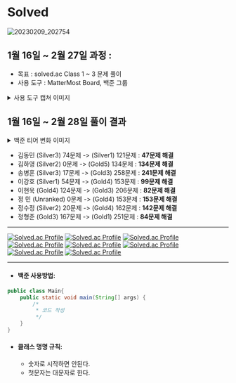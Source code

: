 # Solved
![20230209_202754](https://user-images.githubusercontent.com/92148521/222344952-3174db27-856a-4306-bbb8-e0d8c047d072.jpg)

## 1월 16일 ~ 2월 27일 과정 :
- 목표 : solved.ac Class 1 ~ 3 문제 풀이
- 사용 도구 : MatterMost Board, 백준 그룹
<details>
<summary>사용 도구 캡쳐 이미지</summary>
<div markdown="1">
  <ul>
    <img src="https://user-images.githubusercontent.com/92148521/222338945-1ae31b75-a95d-4ee8-a2b9-b3ca3e5fbfd3.png" width="600" height="300"/>
    <img src="https://user-images.githubusercontent.com/92148521/222338958-05c21c94-d785-4038-9777-84082221f258.png" width="600" height="300"/>
    <img src="https://user-images.githubusercontent.com/92148521/222339057-37980fba-e3c6-4c2f-aafe-d06080a26430.png" width="600" height="450"/>
    <img src="https://user-images.githubusercontent.com/92148521/222339104-78eb6688-56a6-4661-a069-8c02daffce91.png" width="600" height="1000"/>
  </ul>
</div>
</details> 

<!--
![Image Pasted at 2023-3-2 14-10](https://user-images.githubusercontent.com/92148521/222338945-1ae31b75-a95d-4ee8-a2b9-b3ca3e5fbfd3.png){: width="200" height="150"}
![Image Pasted at 2023-3-2 14-11](https://user-images.githubusercontent.com/92148521/222338958-05c21c94-d785-4038-9777-84082221f258.png){: width="200" height="150"}
![image](https://user-images.githubusercontent.com/92148521/222339057-37980fba-e3c6-4c2f-aafe-d06080a26430.png){: width="200" height="150"}
![Image Pasted at 2023-3-2 14-12](https://user-images.githubusercontent.com/92148521/222339104-78eb6688-56a6-4661-a069-8c02daffce91.png){: width="200" height="400"}
-->

## 1월 16일 ~ 2월 28일 풀이 결과  

<details>
<summary>백준 티어 변화 이미지</summary>
<div markdown="1">
  <ul>
    <img src="https://user-images.githubusercontent.com/92148521/222338624-744e3265-3e70-441b-961c-3b2552ad09c6.png" width="600" height="600"/>
    <img src="https://user-images.githubusercontent.com/92148521/222338640-18fe1d95-26e5-45c9-b948-852c764d8957.png" width="600" height="700"/>
  </ul>
</div>
</details> 

<!--
![1677733643063](https://user-images.githubusercontent.com/92148521/222338624-744e3265-3e70-441b-961c-3b2552ad09c6.png)
![Image Pasted at 2023-3-2 14-09](https://user-images.githubusercontent.com/92148521/222338640-18fe1d95-26e5-45c9-b948-852c764d8957.png)
-->
   
- 김동민 (Silver3) 74문제 -> (Silver1) 121문제 : **47문제 해결**
- 김하영 (Silver2) 0문제 -> (Gold5) 134문제 : **134문제 해결**
- 송병훈 (Silver3) 17문제 -> (Gold3) 258문제 : **241문제 해결**
- 이강호 (Silver1) 54문제 -> (Gold4) 153문제 : **99문제 해결**
- 이현욱 (Gold4) 124문제 -> (Gold3) 206문제 : **82문제 해결**
- 정 민  (Unranked) 0문제 -> (Gold4) 153문제 : **153문제 해결**
- 정수정 (Silver2) 20문제 -> (Gold4) 162문제 : **142문제 해결**
- 정형준 (Gold3) 167문제 -> (Gold1) 251문제 : **84문제 해결**

---

[![Solved.ac Profile](http://mazassumnida.wtf/api/v2/generate_badge?boj=anwjr41)](https://solved.ac/anwjr41)
[![Solved.ac Profile](http://mazassumnida.wtf/api/v2/generate_badge?boj=haha0691)](https://solved.ac/haha0691)
[![Solved.ac Profile](http://mazassumnida.wtf/api/v2/generate_badge?boj=thdqudgns)](https://solved.ac/thdqudgns)
[![Solved.ac Profile](http://mazassumnida.wtf/api/v2/generate_badge?boj=gleehave)](https://solved.ac/gleehave)
[![Solved.ac Profile](http://mazassumnida.wtf/api/v2/generate_badge?boj=dldnr789)](https://solved.ac/dldnr789)
[![Solved.ac Profile](http://mazassumnida.wtf/api/v2/generate_badge?boj=k3371548)](https://solved.ac/k3371548)
[![Solved.ac Profile](http://mazassumnida.wtf/api/v2/generate_badge?boj=worend365)](https://solved.ac/worend365)
[![Solved.ac Profile](http://mazassumnida.wtf/api/v2/generate_badge?boj=wjd5126)](https://solved.ac/wjd5126)

---

- #### 백준 사용방법: 
  
```java
public class Main{
    public static void main(String[] args) {
        /*
         * 코드 작성
         */
    }
}
```

- #### 클래스 명명 규칙:    
  - 숫자로 시작하면 안된다.
  - 첫문자는 대문자로 한다.

<!--
[![Solved.ac Profile](http://mazassumnida.wtf/api/v2/generate_badge?boj=mmnm3)](https://solved.ac/mmnm3)
[![Solved.ac Profile](http://mazassumnida.wtf/api/v2/generate_badge?boj=rkdgus4560)](https://solved.ac/rkdgus4560)
[![Solved.ac Profile](http://mazassumnida.wtf/api/v2/generate_badge?boj=rladmstj14)](https://solved.ac/rladmstj14)
[![Solved.ac Profile](http://mazassumnida.wtf/api/v2/generate_badge?boj=qag331)](https://solved.ac/qag331)
[![Solved.ac Profile](http://mazassumnida.wtf/api/v2/generate_badge?boj=songkey)](https://solved.ac/songkey)
[![Solved.ac Profile](http://mazassumnida.wtf/api/v2/generate_badge?boj=masonmount19)](https://solved.ac/masonmount19)
[![Solved.ac Profile](http://mazassumnida.wtf/api/v2/generate_badge?boj=csg1353)](https://solved.ac/csg1353)
[![Solved.ac Profile](http://mazassumnida.wtf/api/v2/generate_badge?boj=dayoung100)](https://solved.ac/dayoung100)
[![Solved.ac Profile](http://mazassumnida.wtf/api/v2/generate_badge?boj=c0mmedes7)](https://solved.ac/c0mmedes7)
[![Solved.ac Profile](http://mazassumnida.wtf/api/v2/generate_badge?boj=yeongkyo1997)](https://solved.ac/yeongkyo1997)
[![Solved.ac Profile](http://mazassumnida.wtf/api/v2/generate_badge?boj=wnsdud12365)](https://solved.ac/wnsdud12365)
[![Solved.ac Profile](http://mazassumnida.wtf/api/v2/generate_badge?boj=wjdgusaho)](https://solved.ac/wjdgusaho)
[![Solved.ac Profile](http://mazassumnida.wtf/api/v2/generate_badge?boj=trappist96)](https://solved.ac/trappist96)
[![Solved.ac Profile](http://mazassumnida.wtf/api/v2/generate_badge?boj=minseo0421)](https://solved.ac/minseo0421)
[![Solved.ac Profile](http://mazassumnida.wtf/api/v2/generate_badge?boj=uneap)](https://solved.ac/uneap)
[![Solved.ac Profile](http://mazassumnida.wtf/api/v2/generate_badge?boj=ghddbqls)](https://solved.ac/ghddbqls)
[![Solved.ac Profile](http://mazassumnida.wtf/api/v2/generate_badge?boj=suniie)](https://solved.ac/suniie)

<details>
<summary>MEMBER</summary>
<div markdown="1">
  <ul>
    <li><a href="https://github.com/SolvedMaster/Solved/tree/master/rldehdals"><strong>김동민</strong></a></li>
    <li><a href="https://github.com/SolvedMaster/Solved/tree/master/rlagkdud"><strong>김하영</strong></a></li>
    <li><a href="https://github.com/SolvedMaster/Solved/tree/master/%EC%86%A1%EB%B3%91%ED%9B%88"><strong>송병훈</strong></a></li>
    <li><a href="https://github.com/SolvedMaster/Solved/tree/master/dlrkdgh"><strong>이강호</strong></a></li>
    <li><a href="https://github.com/SolvedMaster/Solved/tree/master/dlgusdnr"><strong>이현욱</strong></a></li>
    <li><a href="https://github.com/SolvedMaster/Solved/tree/master/wjdals"><strong>정민</strong></a></li>
    <li><a href="https://github.com/SolvedMaster/Solved/tree/master/wjdtnwjd"><strong>정수정</strong></a></li>
    <li><a href="https://github.com/SolvedMaster/Solved/tree/master/wjdgudwns"><strong>정형준</strong></a></li>
  </ul>
</div>
</details> 
-->

